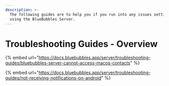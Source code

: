 ```yaml
---
description: >-
  The following guides are to help you if you run into any issues setting up or
  using the BlueBubbles Server.
---
```


# Troubleshooting Guides - Overview

{% embed url="https://docs.bluebubbles.app/server/troubleshooting-guides/bluebubbles-server-cannot-access-macos-contacts" %}

{% embed url="https://docs.bluebubbles.app/server/troubleshooting-guides/not-receiving-notifications-on-android" %}

